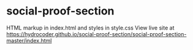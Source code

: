 # social-proof-section
HTML markup in index.html and styles in style.css
View live site at https://hydrocoder.github.io/social-proof-section/social-proof-section-master/index.html
